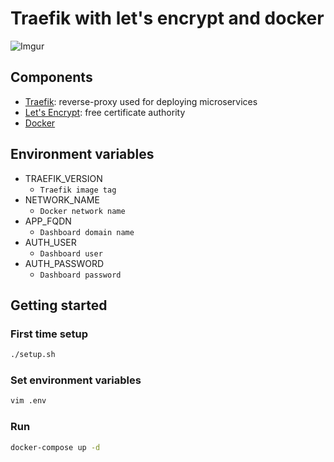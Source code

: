 # Traefik with let's encrypt and docker

![Imgur](https://i.imgur.com/xJslR1u.png)

## Components

- [Traefik](https://doc.traefik.io/traefik/): reverse-proxy used for deploying microservices
- [Let's Encrypt](https://letsencrypt.org/): free certificate authority
- [Docker](https://docs.docker.com/engine/install/)

## Environment variables

- TRAEFIK_VERSION
  - `Traefik image tag`
- NETWORK_NAME
  - `Docker network name`
- APP_FQDN
  - `Dashboard domain name`
- AUTH_USER
  - `Dashboard user`
- AUTH_PASSWORD
  - `Dashboard password`

## Getting started

### First time setup

```bash
./setup.sh
```
### Set environment variables

```bash
vim .env
```
### Run

```bash
docker-compose up -d
```